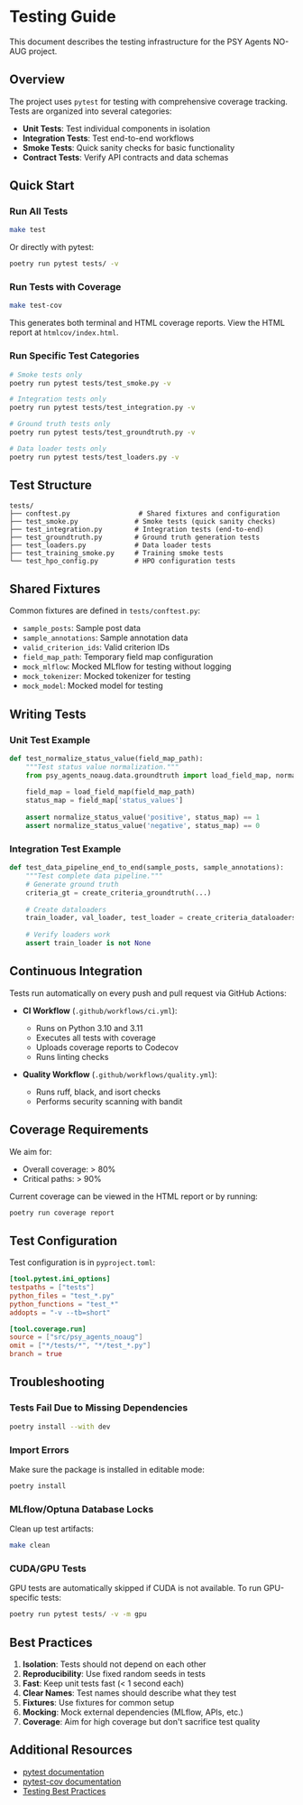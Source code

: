 # Testing Guide

This document describes the testing infrastructure for the PSY Agents NO-AUG project.

## Overview

The project uses `pytest` for testing with comprehensive coverage tracking. Tests are organized into several categories:

- **Unit Tests**: Test individual components in isolation
- **Integration Tests**: Test end-to-end workflows
- **Smoke Tests**: Quick sanity checks for basic functionality
- **Contract Tests**: Verify API contracts and data schemas

## Quick Start

### Run All Tests

```bash
make test
```

Or directly with pytest:

```bash
poetry run pytest tests/ -v
```

### Run Tests with Coverage

```bash
make test-cov
```

This generates both terminal and HTML coverage reports. View the HTML report at `htmlcov/index.html`.

### Run Specific Test Categories

```bash
# Smoke tests only
poetry run pytest tests/test_smoke.py -v

# Integration tests only
poetry run pytest tests/test_integration.py -v

# Ground truth tests only
poetry run pytest tests/test_groundtruth.py -v

# Data loader tests only
poetry run pytest tests/test_loaders.py -v
```

## Test Structure

```
tests/
├── conftest.py                 # Shared fixtures and configuration
├── test_smoke.py              # Smoke tests (quick sanity checks)
├── test_integration.py        # Integration tests (end-to-end)
├── test_groundtruth.py        # Ground truth generation tests
├── test_loaders.py            # Data loader tests
├── test_training_smoke.py     # Training smoke tests
└── test_hpo_config.py         # HPO configuration tests
```

## Shared Fixtures

Common fixtures are defined in `tests/conftest.py`:

- `sample_posts`: Sample post data
- `sample_annotations`: Sample annotation data
- `valid_criterion_ids`: Valid criterion IDs
- `field_map_path`: Temporary field map configuration
- `mock_mlflow`: Mocked MLflow for testing without logging
- `mock_tokenizer`: Mocked tokenizer for testing
- `mock_model`: Mocked model for testing

## Writing Tests

### Unit Test Example

```python
def test_normalize_status_value(field_map_path):
    """Test status value normalization."""
    from psy_agents_noaug.data.groundtruth import load_field_map, normalize_status_value
    
    field_map = load_field_map(field_map_path)
    status_map = field_map['status_values']
    
    assert normalize_status_value('positive', status_map) == 1
    assert normalize_status_value('negative', status_map) == 0
```

### Integration Test Example

```python
def test_data_pipeline_end_to_end(sample_posts, sample_annotations):
    """Test complete data pipeline."""
    # Generate ground truth
    criteria_gt = create_criteria_groundtruth(...)
    
    # Create dataloaders
    train_loader, val_loader, test_loader = create_criteria_dataloaders(...)
    
    # Verify loaders work
    assert train_loader is not None
```

## Continuous Integration

Tests run automatically on every push and pull request via GitHub Actions:

- **CI Workflow** (`.github/workflows/ci.yml`):
  - Runs on Python 3.10 and 3.11
  - Executes all tests with coverage
  - Uploads coverage reports to Codecov
  - Runs linting checks

- **Quality Workflow** (`.github/workflows/quality.yml`):
  - Runs ruff, black, and isort checks
  - Performs security scanning with bandit

## Coverage Requirements

We aim for:
- Overall coverage: > 80%
- Critical paths: > 90%

Current coverage can be viewed in the HTML report or by running:

```bash
poetry run coverage report
```

## Test Configuration

Test configuration is in `pyproject.toml`:

```toml
[tool.pytest.ini_options]
testpaths = ["tests"]
python_files = "test_*.py"
python_functions = "test_*"
addopts = "-v --tb=short"

[tool.coverage.run]
source = ["src/psy_agents_noaug"]
omit = ["*/tests/*", "*/test_*.py"]
branch = true
```

## Troubleshooting

### Tests Fail Due to Missing Dependencies

```bash
poetry install --with dev
```

### Import Errors

Make sure the package is installed in editable mode:

```bash
poetry install
```

### MLflow/Optuna Database Locks

Clean up test artifacts:

```bash
make clean
```

### CUDA/GPU Tests

GPU tests are automatically skipped if CUDA is not available. To run GPU-specific tests:

```bash
poetry run pytest tests/ -v -m gpu
```

## Best Practices

1. **Isolation**: Tests should not depend on each other
2. **Reproducibility**: Use fixed random seeds in tests
3. **Fast**: Keep unit tests fast (< 1 second each)
4. **Clear Names**: Test names should describe what they test
5. **Fixtures**: Use fixtures for common setup
6. **Mocking**: Mock external dependencies (MLflow, APIs, etc.)
7. **Coverage**: Aim for high coverage but don't sacrifice test quality

## Additional Resources

- [pytest documentation](https://docs.pytest.org/)
- [pytest-cov documentation](https://pytest-cov.readthedocs.io/)
- [Testing Best Practices](https://docs.python-guide.org/writing/tests/)
